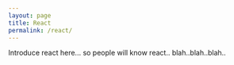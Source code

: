 ```yaml
---
layout: page
title: React
permalink: /react/
---
```


Introduce react here... so people will know react.. blah..blah..blah..
